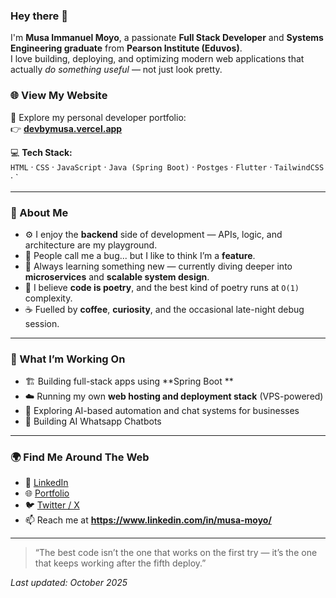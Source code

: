 ### Hey there 👋

I'm **Musa Immanuel Moyo**, a passionate **Full Stack Developer** and **Systems Engineering graduate** from **Pearson Institute (Eduvos)**.  
I love building, deploying, and optimizing modern web applications that actually *do something useful* — not just look pretty.


### 🌐 View My Website

🚀 Explore my personal developer portfolio:  
👉 **[devbymusa.vercel.app](https://devbymusa.vercel.app/)**  


💻 **Tech Stack:**  
`HTML` · `CSS` · `JavaScript` · `Java (Spring Boot)` · `Postges` · `Flutter` · `TailwindCSS` · `

---

### 🧠 About Me
- ⚙️ I enjoy the **backend** side of development — APIs, logic, and architecture are my playground.  
- 🐞 People call me a bug... but I like to think I’m a **feature**.  
- 🚀 Always learning something new — currently diving deeper into **microservices** and **scalable system design**.  
- 🧩 I believe **code is poetry**, and the best kind of poetry runs at `O(1)` complexity.  
- ☕ Fuelled by **coffee**, **curiosity**, and the occasional late-night debug session.

---

### 🧰 What I’m Working On
- 🏗️ Building full-stack apps using **Spring Boot **  
- ☁️ Running my own **web hosting and deployment stack** (VPS-powered)  
- 💬 Exploring AI-based automation and chat systems for businesses
- 💬 Building AI Whatsapp Chatbots

---

### 🌍 Find Me Around The Web
- 💼 [LinkedIn](https://www.linkedin.com/in/musa-moyo/)  
- 🌐 [Portfolio](https://devbymusa.vercel.app/)  
- 🐦 [Twitter / X](#)  
- 📫 Reach me at **https://www.linkedin.com/in/musa-moyo/**  

---

> “The best code isn’t the one that works on the first try — it’s the one that keeps working after the fifth deploy.”

_Last updated: October 2025_
